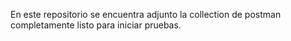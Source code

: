 
En este repositorio se encuentra adjunto la collection de postman completamente listo para iniciar pruebas.